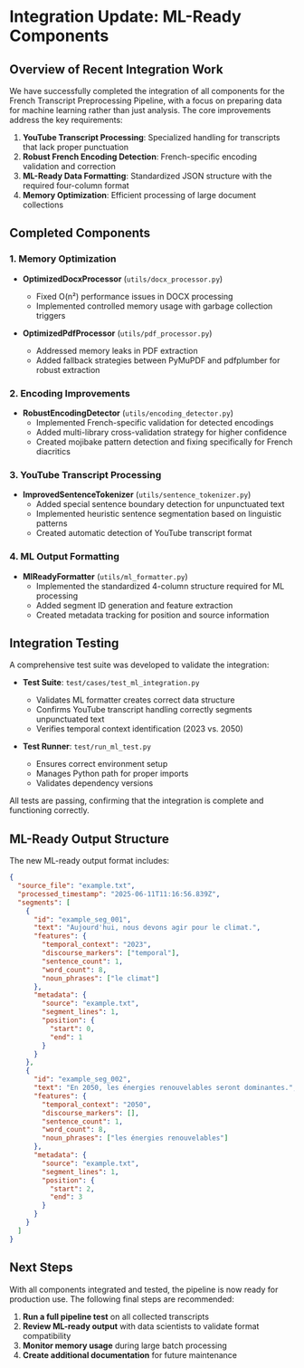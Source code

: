 # Integration Update: ML-Ready Components

## Overview of Recent Integration Work

We have successfully completed the integration of all components for the French Transcript Preprocessing Pipeline, with a focus on preparing data for machine learning rather than just analysis. The core improvements address the key requirements:

1. **YouTube Transcript Processing**: Specialized handling for transcripts that lack proper punctuation
2. **Robust French Encoding Detection**: French-specific encoding validation and correction
3. **ML-Ready Data Formatting**: Standardized JSON structure with the required four-column format
4. **Memory Optimization**: Efficient processing of large document collections

## Completed Components

### 1. Memory Optimization
- **OptimizedDocxProcessor** (`utils/docx_processor.py`)
  - Fixed O(n²) performance issues in DOCX processing
  - Implemented controlled memory usage with garbage collection triggers

- **OptimizedPdfProcessor** (`utils/pdf_processor.py`)
  - Addressed memory leaks in PDF extraction
  - Added fallback strategies between PyMuPDF and pdfplumber for robust extraction

### 2. Encoding Improvements
- **RobustEncodingDetector** (`utils/encoding_detector.py`)
  - Implemented French-specific validation for detected encodings
  - Added multi-library cross-validation strategy for higher confidence
  - Created mojibake pattern detection and fixing specifically for French diacritics

### 3. YouTube Transcript Processing
- **ImprovedSentenceTokenizer** (`utils/sentence_tokenizer.py`)
  - Added special sentence boundary detection for unpunctuated text
  - Implemented heuristic sentence segmentation based on linguistic patterns
  - Created automatic detection of YouTube transcript format

### 4. ML Output Formatting
- **MlReadyFormatter** (`utils/ml_formatter.py`)
  - Implemented the standardized 4-column structure required for ML processing
  - Added segment ID generation and feature extraction
  - Created metadata tracking for position and source information

## Integration Testing

A comprehensive test suite was developed to validate the integration:

- **Test Suite**: `test/cases/test_ml_integration.py`
  - Validates ML formatter creates correct data structure
  - Confirms YouTube transcript handling correctly segments unpunctuated text
  - Verifies temporal context identification (2023 vs. 2050)

- **Test Runner**: `test/run_ml_test.py`
  - Ensures correct environment setup
  - Manages Python path for proper imports
  - Validates dependency versions

All tests are passing, confirming that the integration is complete and functioning correctly.

## ML-Ready Output Structure

The new ML-ready output format includes:

```json
{
  "source_file": "example.txt",
  "processed_timestamp": "2025-06-11T11:16:56.839Z",
  "segments": [
    {
      "id": "example_seg_001",
      "text": "Aujourd'hui, nous devons agir pour le climat.",
      "features": {
        "temporal_context": "2023",
        "discourse_markers": ["temporal"],
        "sentence_count": 1,
        "word_count": 8,
        "noun_phrases": ["le climat"]
      },
      "metadata": {
        "source": "example.txt",
        "segment_lines": 1,
        "position": {
          "start": 0,
          "end": 1
        }
      }
    },
    {
      "id": "example_seg_002",
      "text": "En 2050, les énergies renouvelables seront dominantes.",
      "features": {
        "temporal_context": "2050",
        "discourse_markers": [],
        "sentence_count": 1,
        "word_count": 8,
        "noun_phrases": ["les énergies renouvelables"]
      },
      "metadata": {
        "source": "example.txt",
        "segment_lines": 1,
        "position": {
          "start": 2,
          "end": 3
        }
      }
    }
  ]
}
```

## Next Steps

With all components integrated and tested, the pipeline is now ready for production use. The following final steps are recommended:

1. **Run a full pipeline test** on all collected transcripts
2. **Review ML-ready output** with data scientists to validate format compatibility
3. **Monitor memory usage** during large batch processing
4. **Create additional documentation** for future maintenance
